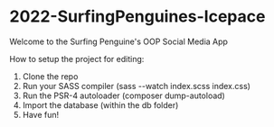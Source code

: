 # 2022-SurfingPenguines-Icepace

Welcome to the Surfing Penguine's OOP Social Media App

How to setup the project for editing:
1. Clone the repo
2. Run your SASS compiler (sass --watch index.scss index.css)
3. Run the PSR-4 autoloader (composer dump-autoload)
4. Import the database (within the db folder)
5. Have fun!
